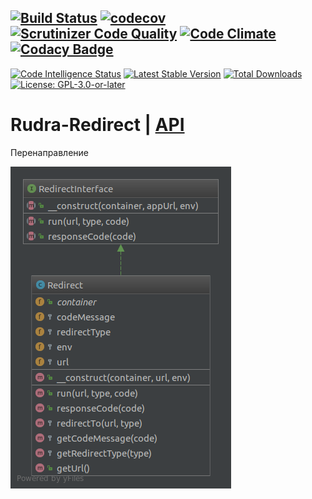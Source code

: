 [![Build Status](https://travis-ci.org/Jagepard/Rudra-Redirect.svg?branch=master)](https://travis-ci.org/Jagepard/Rudra-Redirect)
[![codecov](https://codecov.io/gh/Jagepard/Rudra-Redirect/branch/master/graph/badge.svg)](https://codecov.io/gh/Jagepard/Rudra-Redirect)
[![Scrutinizer Code Quality](https://scrutinizer-ci.com/g/Jagepard/Rudra-Redirect/badges/quality-score.png?b=master)](https://scrutinizer-ci.com/g/Jagepard/Rudra-Redirect/?branch=master)
[![Code Climate](https://codeclimate.com/github/Jagepard/Rudra-Redirect/badges/gpa.svg)](https://codeclimate.com/github/Jagepard/Rudra-Redirect)
[![Codacy Badge](https://api.codacy.com/project/badge/Grade/86edd8dbec394319afd00d7c5eff88bc)](https://www.codacy.com/app/Jagepard/Rudra-Redirect?utm_source=github.com&amp;utm_medium=referral&amp;utm_content=Jagepard/Rudra-Redirect&amp;utm_campaign=Badge_Grade)
-----
[![Code Intelligence Status](https://scrutinizer-ci.com/g/Jagepard/Rudra-Redirect/badges/code-intelligence.svg?b=master)](https://scrutinizer-ci.com/code-intelligence)
[![Latest Stable Version](https://poser.pugx.org/rudra/redirect/v/stable)](https://packagist.org/packages/rudra/redirect)
[![Total Downloads](https://poser.pugx.org/rudra/redirect/downloads)](https://packagist.org/packages/rudra/redirect)
[![License: GPL-3.0-or-later](https://img.shields.io/badge/license-GPL--3.0--or--later-498e7f.svg)](https://www.gnu.org/licenses/gpl-3.0)

# Rudra-Redirect | [API](https://github.com/Jagepard/Rudra-Redirect/blob/master/docs.md "Documentation API")
Перенаправление

![Rudra-Redirect](https://github.com/Jagepard/Rudra-Redirect/blob/master/UML.png)